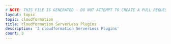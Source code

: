 ```yaml
---
# NOTE: THIS FILE IS GENERATED - DO NOT ATTEMPT TO CREATE A PULL REQUEST TO UPDATE THE DATA. 
layout: topic
topic: cloudformation
title: cloudformation ServerLess Plugins
description: '3 cloudformation ServerLess Plugins'
count: 3
---
```

